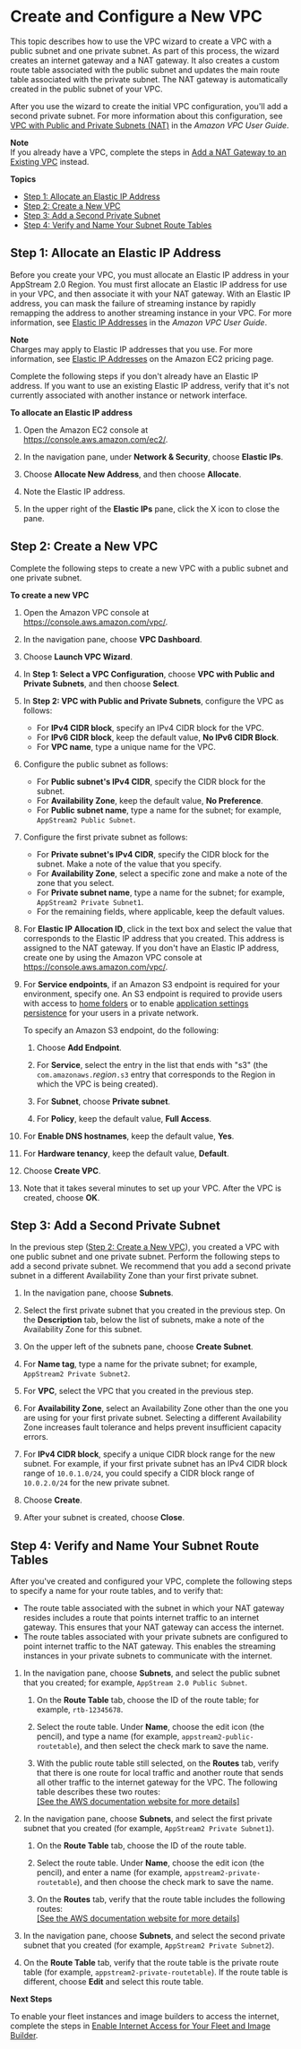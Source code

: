 # Create and Configure a New VPC<a name="create-configure-new-vpc-with-private-public-subnets-nat"></a>

This topic describes how to use the VPC wizard to create a VPC with a public subnet and one private subnet\. As part of this process, the wizard creates an internet gateway and a NAT gateway\. It also creates a custom route table associated with the public subnet and updates the main route table associated with the private subnet\. The NAT gateway is automatically created in the public subnet of your VPC\.

After you use the wizard to create the initial VPC configuration, you'll add a second private subnet\. For more information about this configuration, see [VPC with Public and Private Subnets \(NAT\)](https://docs.aws.amazon.com/vpc/latest/userguide/VPC_Scenario2.html) in the *Amazon VPC User Guide*\.

**Note**  
If you already have a VPC, complete the steps in [Add a NAT Gateway to an Existing VPC](add-nat-gateway-existing-vpc.md) instead\.

**Topics**
+ [Step 1: Allocate an Elastic IP Address](#allocate-elastic-ip)
+ [Step 2: Create a New VPC](#vpc-with-private-and-public-subnets-nat)
+ [Step 3: Add a Second Private Subnet](#vpc-with-private-and-public-subnets-add-private-subnet-nat)
+ [Step 4: Verify and Name Your Subnet Route Tables](#verify-name-route-tables)

## Step 1: Allocate an Elastic IP Address<a name="allocate-elastic-ip"></a>

Before you create your VPC, you must allocate an Elastic IP address in your AppStream 2\.0 Region\. You must first allocate an Elastic IP address for use in your VPC, and then associate it with your NAT gateway\. With an Elastic IP address, you can mask the failure of streaming instance by rapidly remapping the address to another streaming instance in your VPC\. For more information, see [Elastic IP Addresses](https://docs.aws.amazon.com/vpc/latest/userguide/vpc-eips.html) in the *Amazon VPC User Guide*\.

**Note**  
Charges may apply to Elastic IP addresses that you use\. For more information, see [Elastic IP Addresses](https://aws.amazon.com/ec2/pricing/on-demand/#Elastic_IP_Addresses) on the Amazon EC2 pricing page\.

Complete the following steps if you don't already have an Elastic IP address\. If you want to use an existing Elastic IP address, verify that it's not currently associated with another instance or network interface\.

**To allocate an Elastic IP address**

1. Open the Amazon EC2 console at [https://console\.aws\.amazon\.com/ec2/](https://console.aws.amazon.com/ec2/)\.

1. In the navigation pane, under **Network & Security**, choose **Elastic IPs**\.

1. Choose **Allocate New Address**, and then choose **Allocate**\.

1. Note the Elastic IP address\.

1. In the upper right of the **Elastic IPs** pane, click the X icon to close the pane\.

## Step 2: Create a New VPC<a name="vpc-with-private-and-public-subnets-nat"></a>

Complete the following steps to create a new VPC with a public subnet and one private subnet\.

**To create a new VPC**

1. Open the Amazon VPC console at [https://console\.aws\.amazon\.com/vpc/](https://console.aws.amazon.com/vpc/)\.

1. In the navigation pane, choose **VPC Dashboard**\.

1. Choose **Launch VPC Wizard**\.

1. In **Step 1: Select a VPC Configuration**, choose **VPC with Public and Private Subnets**, and then choose **Select**\.

1. In **Step 2: VPC with Public and Private Subnets**, configure the VPC as follows:
   + For **IPv4 CIDR block**, specify an IPv4 CIDR block for the VPC\.
   + For **IPv6 CIDR block**, keep the default value, **No IPv6 CIDR Block**\.
   + For **VPC name**, type a unique name for the VPC\.

1. Configure the public subnet as follows:
   + For **Public subnet's IPv4 CIDR**, specify the CIDR block for the subnet\.
   + For **Availability Zone**, keep the default value, **No Preference**\.
   + For **Public subnet name**, type a name for the subnet; for example, `AppStream2 Public Subnet`\.

1. Configure the first private subnet as follows:
   + For **Private subnet's IPv4 CIDR**, specify the CIDR block for the subnet\. Make a note of the value that you specify\.
   + For **Availability Zone**, select a specific zone and make a note of the zone that you select\.
   + For **Private subnet name**, type a name for the subnet; for example, `AppStream2 Private Subnet1`\.
   + For the remaining fields, where applicable, keep the default values\.

1. For **Elastic IP Allocation ID**, click in the text box and select the value that corresponds to the Elastic IP address that you created\. This address is assigned to the NAT gateway\. If you don't have an Elastic IP address, create one by using the Amazon VPC console at [https://console\.aws\.amazon\.com/vpc/](https://console.aws.amazon.com/vpc/)\.

1. For **Service endpoints**, if an Amazon S3 endpoint is required for your environment, specify one\. An S3 endpoint is required to provide users with access to [home folders](home-folders.md) or to enable [application settings persistence](app-settings-persistence.md) for your users in a private network\.

   To specify an Amazon S3 endpoint, do the following:

   1. Choose **Add Endpoint**\.

   1. For **Service**, select the entry in the list that ends with "s3" \(the `com.amazonaws.`*region*`.s3` entry that corresponds to the Region in which the VPC is being created\)\.

   1. For **Subnet**, choose **Private subnet**\.

   1. For **Policy**, keep the default value, **Full Access**\.

1. For **Enable DNS hostnames**, keep the default value, **Yes**\.

1. For **Hardware tenancy**, keep the default value, **Default**\.

1. Choose **Create VPC**\.

1. Note that it takes several minutes to set up your VPC\. After the VPC is created, choose **OK**\.

## Step 3: Add a Second Private Subnet<a name="vpc-with-private-and-public-subnets-add-private-subnet-nat"></a>

In the previous step \([Step 2: Create a New VPC](#vpc-with-private-and-public-subnets-nat)\), you created a VPC with one public subnet and one private subnet\. Perform the following steps to add a second private subnet\. We recommend that you add a second private subnet in a different Availability Zone than your first private subnet\. 

1. In the navigation pane, choose **Subnets**\.

1. Select the first private subnet that you created in the previous step\. On the **Description** tab, below the list of subnets, make a note of the Availability Zone for this subnet\.

1. On the upper left of the subnets pane, choose **Create Subnet**\.

1. For **Name tag**, type a name for the private subnet; for example, `AppStream2 Private Subnet2`\. 

1. For **VPC**, select the VPC that you created in the previous step\.

1. For **Availability Zone**, select an Availability Zone other than the one you are using for your first private subnet\. Selecting a different Availability Zone increases fault tolerance and helps prevent insufficient capacity errors\.

1. For **IPv4 CIDR block**, specify a unique CIDR block range for the new subnet\. For example, if your first private subnet has an IPv4 CIDR block range of `10.0.1.0/24`, you could specify a CIDR block range of `10.0.2.0/24` for the new private subnet\.

1. Choose **Create**\.

1. After your subnet is created, choose **Close**\.

## Step 4: Verify and Name Your Subnet Route Tables<a name="verify-name-route-tables"></a>

After you've created and configured your VPC, complete the following steps to specify a name for your route tables, and to verify that:
+ The route table associated with the subnet in which your NAT gateway resides includes a route that points internet traffic to an internet gateway\. This ensures that your NAT gateway can access the internet\.
+ The route tables associated with your private subnets are configured to point internet traffic to the NAT gateway\. This enables the streaming instances in your private subnets to communicate with the internet\.

1. In the navigation pane, choose **Subnets**, and select the public subnet that you created; for example, `AppStream 2.0 Public Subnet`\.

   1. On the **Route Table** tab, choose the ID of the route table; for example, `rtb-12345678`\.

   1. Select the route table\. Under **Name**, choose the edit icon \(the pencil\), and type a name \(for example, `appstream2-public-routetable`\), and then select the check mark to save the name\.

   1. With the public route table still selected, on the **Routes** tab, verify that there is one route for local traffic and another route that sends all other traffic to the internet gateway for the VPC\. The following table describes these two routes:    
[\[See the AWS documentation website for more details\]](http://docs.aws.amazon.com/appstream2/latest/developerguide/create-configure-new-vpc-with-private-public-subnets-nat.html)

1. In the navigation pane, choose **Subnets**, and select the first private subnet that you created \(for example, `AppStream2 Private Subnet1`\)\.

   1. On the **Route Table** tab, choose the ID of the route table\.

   1. Select the route table\. Under **Name**, choose the edit icon \(the pencil\), and enter a name \(for example, `appstream2-private-routetable`\), and then choose the check mark to save the name\.

   1. On the **Routes** tab, verify that the route table includes the following routes:    
[\[See the AWS documentation website for more details\]](http://docs.aws.amazon.com/appstream2/latest/developerguide/create-configure-new-vpc-with-private-public-subnets-nat.html)

1. In the navigation pane, choose **Subnets**, and select the second private subnet that you created \(for example, `AppStream2 Private Subnet2`\)\. 

1. On the **Route Table** tab, verify that the route table is the private route table \(for example, `appstream2-private-routetable`\)\. If the route table is different, choose **Edit** and select this route table\.

**Next Steps**

To enable your fleet instances and image builders to access the internet, complete the steps in [Enable Internet Access for Your Fleet and Image Builder](managing-network-manual-enable-internet-access.md)\.